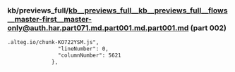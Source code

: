### kb/previews_full/kb__previews_full__kb__previews_full__flows__master-first__master-only@auth.har.part071.md.part001.md.part001.md (part 002)

```md
.alteg.io/chunk-KO722YSM.js",
                "lineNumber": 0,
                "columnNumber": 5621
              },
     
```

```
